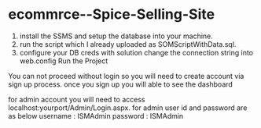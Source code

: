 # ecommrce--Spice-Selling-Site
1. install the SSMS and setup the database into your machine.
2. run the script which I already uploaded as SOMScriptWithData.sql.
3. configure your DB creds with solution change the connection string into web.config
Run the Project


You can not proceed without login so you will need to create account via sign up process.
once you sign up you will able to see the dashboard

for admin account you will need to access localhost:yourport/Admin/Login.aspx.
for admin user id and password are as below
username : ISMAdmin
password : ISMAdmin
